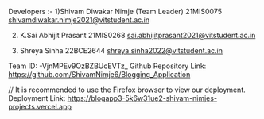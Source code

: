 Developers :-
1)Shivam Diwakar Nimje (Team Leader)
21MIS0075
shivamdiwakar.nimje2021@vitstudent.ac.in

2) K.Sai Abhijit Prasant
21MIS0268
sai.abhijitprasant2021@vitstudent.ac.in

3) Shreya Sinha
22BCE2644
shreya.sinha2022@vitstudent.ac.in

Team ID:  -VjnMPEv9OzBZBUcEVTz_
Github Repository Link: https://github.com/ShivamNimje6/Blogging_Application

// It is recommended to use the Firefox browser to view our deployment.
Deployment Link: https://blogapp3-5k6w31ue2-shivam-nimjes-projects.vercel.app
